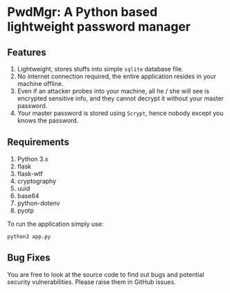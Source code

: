 # PwdMgr: A Python based lightweight password manager

## Features

1. Lightweight, stores stuffs into simple `sqlite` database file.
2. No internet connection required, the entire application resides in your machine offline.
3. Even if an attacker probes into your machine, all he / she will see is encrypted sensitive info, and they cannot decrypt it without your master password.
4. Your master password is stored using `Scrypt`, hence nobody except you knows the password.


## Requirements

1. Python 3.x
2. flask
3. flask-wtf
4. cryptography
5. uuid
6. base64
7. python-dotenv
8. pyotp

To run the application simply use:

`python3 app.py`


## Bug Fixes

You are free to look at the source code to find out bugs and potential security vulnerabilities. Please raise them in GitHub issues.




